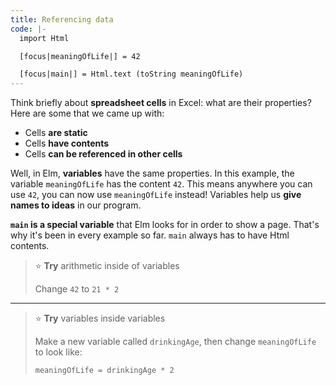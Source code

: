 ```yaml
---
title: Referencing data
code: |-
  import Html

  [focus|meaningOfLife|] = 42

  [focus|main|] = Html.text (toString meaningOfLife)
---
```

Think briefly about **spreadsheet cells** in Excel: what are their properties? Here are some that we came up with:

* Cells **are static**
* Cells **have contents**
* Cells **can be referenced in other cells**

Well, in Elm, **variables** have the same properties. In this example, the variable `meaningOfLife` has the content `42`. This means anywhere you can use `42`, you can now use `meaningOfLife` instead! Variables help us **give names to ideas** in our program.

**`main` is a special variable** that Elm looks for in order to show a page. That's why it's been in every example so far. `main` always has to have Html contents.

> ⭐ **Try** arithmetic inside of variables
>
> Change `42` to `21 * 2`

---

> ⭐ **Try** variables inside variables
>
> Make a new variable called `drinkingAge`, then change `meaningOfLife` to look like:
>
> ```
> meaningOfLife = drinkingAge * 2
> ```
